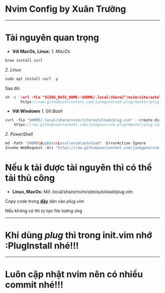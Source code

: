 # Nvim Config by Xuân Trường
---
# Tài nguyên quan trọng
- **Với MacOs, Linux:**
*1. MacOs*
```c
brew install curl
```
*2. Linux*
```c
sudo apt install curl -y
```
Sau đó:
```c
sh -c 'curl -fLo "${XDG_DATA_HOME:-$HOME/.local/share}"/nvim/site/autoload/plug.vim --create-dirs \
       https://raw.githubusercontent.com/junegunn/vim-plug/master/plug.vim'
```
- **Với Windown**
*1. Git Bash*
```c
curl -fLo "$HOME/.local/share/nvim/site/autoload/plug.vim" --create-dirs \
    https://raw.githubusercontent.com/junegunn/vim-plug/master/plug.vim
```
*2. PowerShell*
```c
md -Path "$HOME\AppData\Local\nvim\autoload" -ErrorAction Ignore
Invoke-WebRequest -Uri "https://raw.githubusercontent.com/junegunn/vim-plug/master/plug.vim" -OutFile "$HOME\AppData\Local\nvim\autoload\plug.vim"
```
# Nếu k tải được tài nguyên thì có thể tải thủ công
- **Linux, MacOs:**
Mở .local/share/nvim/site/autoload/plug.vim

Copy code trong [**đây**](https://raw.githubusercontent.com/junegunn/vim-plug/master/plug.vim) dán vào *plug.vim*

Nếu không có thì *tự tạo* file tương ứng

---
# Khi dùng *plug* thì trong **init.vim** nhớ **:PlugInstall** nhé!!!
---
# Luôn cập nhật nvim nên có nhiều commit nhé!!!

